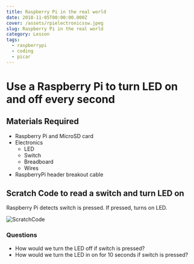 ```yaml
---
title: Raspberry Pi in the real world
date: 2018-11-05T00:00:00.000Z
cover: /assets/rpielectronicssw.jpeg
slug: Raspberry Pi in the real world
category: Lesson
tags:
  - raspberrypi
  - coding
  - picar
---
```

# Use a Raspberry Pi to turn LED on and off every second

## Materials Required

* Raspberry Pi and MicroSD card
* Electronics
  * LED
  * Switch
  * Breadboard
  * Wires
* RaspberryPi header breakout cable

## Scratch Code to read a switch and turn LED on

Raspberry Pi detects switch is pressed. 
If pressed, turns on LED.



![ScratchCode](/assets/rpielectronicsswitch.png)

### Questions

* How would we turn the LED off if switch is pressed?
* How would we turn the LED in on for 10 seconds if switch is pressed?
